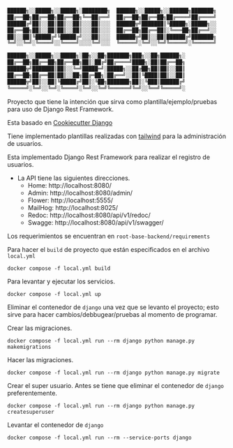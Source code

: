 ```bash
██████╗░░█████╗░░█████╗░████████╗  ██████╗░░█████╗░░██████╗███████╗
██╔══██╗██╔══██╗██╔══██╗╚══██╔══╝  ██╔══██╗██╔══██╗██╔════╝██╔════╝
██████╔╝██║░░██║██║░░██║░░░██║░░░  ██████╦╝███████║╚█████╗░█████╗░░
██╔══██╗██║░░██║██║░░██║░░░██║░░░  ██╔══██╗██╔══██║░╚═══██╗██╔══╝░░
██║░░██║╚█████╔╝╚█████╔╝░░░██║░░░  ██████╦╝██║░░██║██████╔╝███████╗
╚═╝░░╚═╝░╚════╝░░╚════╝░░░░╚═╝░░░  ╚═════╝░╚═╝░░╚═╝╚═════╝░╚══════╝

██████╗░░█████╗░░█████╗░██╗░░██╗███████╗███╗░░██╗██████╗░
██╔══██╗██╔══██╗██╔══██╗██║░██╔╝██╔════╝████╗░██║██╔══██╗
██████╦╝███████║██║░░╚═╝█████═╝░█████╗░░██╔██╗██║██║░░██║
██╔══██╗██╔══██║██║░░██╗██╔═██╗░██╔══╝░░██║╚████║██║░░██║
██████╦╝██║░░██║╚█████╔╝██║░╚██╗███████╗██║░╚███║██████╔╝
╚═════╝░╚═╝░░╚═╝░╚════╝░╚═╝░░╚═╝╚══════╝╚═╝░░╚══╝╚═════╝░
```

Proyecto que tiene la intención que sirva como plantilla/ejemplo/pruebas para uso de Django Rest Framework.

Esta basado en [Cookiecutter Django](https://cookiecutter-django.readthedocs.io/en/latest/)

Tiene implementado plantillas realizadas con [tailwind](https://flowbite.com/) para la administración de usuarios.

Esta implementado Django Rest Framework para realizar el registro de usuarios.

- La API tiene las siguientes direcciones.
  - Home: http://localhost:8080/
  - Admin: http://localhost:8080/admin/
  - Flower: http://localhost:5555/
  - MailHog: http://localhost:8025/
  - Redoc: http://localhost:8080/api/v1/redoc/
  - Swagge: http://localhost:8080/api/v1/swagger/


Los requerimientos se encuentran en `root-base-backend/requirements`

Para hacer el `build` de proyecto que están especificados en el archivo `local.yml`

```docker
docker compose -f local.yml build
```

Para levantar y ejecutar los servicios.

```docker
docker compose -f local.yml up
```

Eliminar el contenedor de `django` una vez que se levanto el proyecto; esto sirve para hacer cambios/debbugear/pruebas al momento de programar.

Crear las migraciones.

```docker
docker compose -f local.yml run --rm django python manage.py makemigrations
```

Hacer las migraciones.

```docker
docker compose -f local.yml run --rm django python manage.py migrate
```

Crear el super usuario. Antes se tiene que eliminar el contenedor de `django` preferentemente.

```docker
docker compose -f local.yml run --rm django python manage.py createsuperuser
```
Levantar el contenedor de `django`

```docker
docker compose -f local.yml run --rm --service-ports django
```

